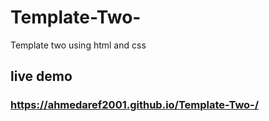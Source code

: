 # Template-Two-
Template two using html and css

## live demo
### https://ahmedaref2001.github.io/Template-Two-/
